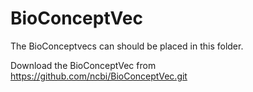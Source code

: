 # BioConceptVec

The BioConceptvecs can should be placed in this folder. 

Download the BioConceptVec from https://github.com/ncbi/BioConceptVec.git
